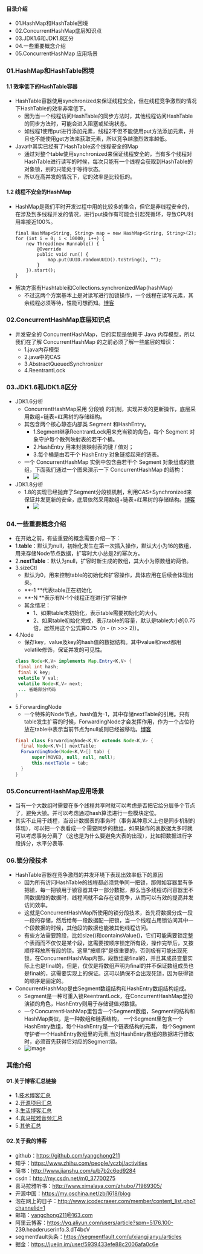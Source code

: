#### 目录介绍
- 01.HashMap和HashTable困境
- 02.ConcurrentHashMap底层知识点
- 03.JDK1.6和JDK1.8区分
- 04.一些重要概念介绍
- 05.ConcurrentHashMap 应用场景



### 01.HashMap和HashTable困境
#### 1.1 效率低下的HashTable容器
- HashTable容器使用synchronized来保证线程安全，但在线程竞争激烈的情况下HashTable的效率非常低下。
    - 因为当一个线程访问HashTable的同步方法时，其他线程访问HashTable的同步方法时，可能会进入阻塞或轮询状态。
    - 如线程1使用put进行添加元素，线程2不但不能使用put方法添加元素，并且也不能使用get方法来获取元素，所以竞争越激烈效率越低。
- Java中其实已经有了HashTable这个线程安全的Map
    - 通过对整个table使用synchronized来保证线程安全的，当有多个线程对HashTable进行读写的时候，每次只能有一个线程会获取到HashTable的对象锁，别的只能处于等待状态。
    - 所以在高并发的情况下，它的效率是比较低的。



#### 1.2 线程不安全的HashMap
- HashMap是我们平时开发过程中用的比较多的集合，但它是非线程安全的，在涉及到多线程并发的情况，进行put操作有可能会引起死循环，导致CPU利用率接近100%。
    ```
    final HashMap<String, String> map = new HashMap<String, String>(2);
    for (int i = 0; i < 10000; i++) {
        new Thread(new Runnable() {
            @Override
            public void run() {
                map.put(UUID.randomUUID().toString(), "");
            }
        }).start();
    }
    ```
- 解决方案有Hashtable和Collections.synchronizedMap(hashMap)
    - 不过这两个方案基本上是对读写进行加锁操作，一个线程在读写元素，其余线程必须等待，性能可想而知。[博客](https://github.com/yangchong211/YCBlogs)



### 02.ConcurrentHashMap底层知识点
- 并发安全的 ConcurrentHashMap，它的实现是依赖于 Java 内存模型，所以我们在了解 ConcurrentHashMap 的之前必须了解一些底层的知识：
    - 1.java内存模型
    - 2.java中的CAS
    - 3.AbstractQueuedSynchronizer
    - 4.ReentrantLock



### 03.JDK1.6和JDK1.8区分
- JDK1.6分析
    - ConcurrentHashMap采用 分段锁 的机制，实现并发的更新操作，底层采用数组+链表+红黑树的存储结构。
    - 其包含两个核心静态内部类 Segment 和HashEntry。
        - 1.Segment继承ReentrantLock用来充当锁的角色，每个 Segment 对象守护每个散列映射表的若干个桶。
        - 2.HashEntry 用来封装映射表的键 / 值对；
        - 3.每个桶是由若干个 HashEntry 对象链接起来的链表。
    - 一个 ConcurrentHashMap 实例中包含由若干个 Segment 对象组成的数组，下面我们通过一个图来演示一下 ConcurrentHashMap 的结构：
        - ![](http://upload-images.jianshu.io/upload_images/2184951-728c319f48ebe35a.png?imageMogr2/auto-orient/strip%7CimageView2/2/w/1240)
- JDK1.8分析
    - 1.8的实现已经抛弃了Segment分段锁机制，利用CAS+Synchronized来保证并发更新的安全，底层依然采用数组+链表+红黑树的存储结构。[博客](https://github.com/yangchong211/YCBlogs)
        - ![](http://upload-images.jianshu.io/upload_images/2184951-3d2365ca5996274f.png?imageMogr2/auto-orient/strip%7CimageView2/2/w/1240)



### 04.一些重要概念介绍
- 在开始之前，有些重要的概念需要介绍一下：
- 1.**table**：默认为null，初始化发生在第一次插入操作，默认大小为16的数组，用来存储Node节点数据，扩容时大小总是2的幂次方。
- 2.**nextTable**：默认为null，扩容时新生成的数组，其大小为原数组的两倍。
- 3.sizeCtl
    - 默认为0，用来控制table的初始化和扩容操作，具体应用在后续会体现出来。
    - **-1 **代表table正在初始化
    - **-N **表示有N-1个线程正在进行扩容操作
    - 其余情况：
        - 1、如果table未初始化，表示table需要初始化的大小。
        - 2、如果table初始化完成，表示table的容量，默认是table大小的0.75倍，居然用这个公式算0.75（n - (n >>> 2)）。
- 4.Node
    - 保存key，value及key的hash值的数据结构。其中value和next都用volatile修饰，保证并发的可见性。
    ``` java
    class Node<K,V> implements Map.Entry<K,V> {
     final int hash;
     final K key;
     volatile V val;
     volatile Node<K,V> next;
     ... 省略部分代码
    }
    ```
- 5.ForwardingNode
    - 一个特殊的Node节点，hash值为-1，其中存储nextTable的引用。只有table发生扩容的时候，ForwardingNode才会发挥作用，作为一个占位符放在table中表示当前节点为null或则已经被移动。[博客](https://github.com/yangchong211/YCBlogs)
   ```java
   final class ForwardingNode<K,V> extends Node<K,V> {
     final Node<K,V>[] nextTable;
     ForwardingNode(Node<K,V>[] tab) {
         super(MOVED, null, null, null);
         this.nextTable = tab;
     }
   }
   ```



### 05.ConcurrentHashMap应用场景
- 当有一个大数组时需要在多个线程共享时就可以考虑是否把它给分层多个节点了，避免大锁。并可以考虑通过hash算法进行一些模块定位。
- 其实不止用于线程，当设计数据表的事务时（事务某种意义上也是同步机制的体现），可以把一个表看成一个需要同步的数组，如果操作的表数据太多时就可以考虑事务分离了（这也是为什么要避免大表的出现），比如把数据进行字段拆分，水平分表等.



### 06.锁分段技术
- HashTable容器在竞争激烈的并发环境下表现出效率低下的原因
    - 因为所有访问HashTable的线程都必须竞争同一把锁，那假如容器里有多把锁，每一把锁用于锁容器其中一部分数据，那么当多线程访问容器里不同数据段的数据时，线程间就不会存在锁竞争，从而可以有效的提高并发访问效率。
    - 这就是ConcurrentHashMap所使用的锁分段技术，首先将数据分成一段一段的存储，然后给每一段数据配一把锁，当一个线程占用锁访问其中一个段数据的时候，其他段的数据也能被其他线程访问。
    - 有些方法需要跨段，比如size()和containsValue()，它们可能需要锁定整个表而而不仅仅是某个段，这需要按顺序锁定所有段，操作完毕后，又按顺序释放所有段的锁。这里“按顺序”是很重要的，否则极有可能出现死锁，在ConcurrentHashMap内部，段数组是final的，并且其成员变量实际上也是final的，但是，仅仅是将数组声明为final的并不保证数组成员也是final的，这需要实现上的保证。这可以确保不会出现死锁，因为获得锁的顺序是固定的。
- ConcurrentHashMap是由Segment数组结构和HashEntry数组结构组成。
    - Segment是一种可重入锁ReentrantLock，在ConcurrentHashMap里扮演锁的角色，HashEntry则用于存储键值对数据。
    - 一个ConcurrentHashMap里包含一个Segment数组，Segment的结构和HashMap类似，是一种数组和链表结构， 一个Segment里包含一个HashEntry数组，每个HashEntry是一个链表结构的元素， 每个Segment守护者一个HashEntry数组里的元素,当对HashEntry数组的数据进行修改时，必须首先获得它对应的Segment锁。
    - ![image](https://upload-images.jianshu.io/upload_images/4432347-4d3cc5c841a1dd99.png?imageMogr2/auto-orient/strip%7CimageView2/2/w/1240)






### 其他介绍
#### 01.关于博客汇总链接
- 1.[技术博客汇总](https://www.jianshu.com/p/614cb839182c)
- 2.[开源项目汇总](https://blog.csdn.net/m0_37700275/article/details/80863574)
- 3.[生活博客汇总](https://blog.csdn.net/m0_37700275/article/details/79832978)
- 4.[喜马拉雅音频汇总](https://www.jianshu.com/p/f665de16d1eb)
- 5.[其他汇总](https://www.jianshu.com/p/53017c3fc75d)



#### 02.关于我的博客
- github：https://github.com/yangchong211
- 知乎：https://www.zhihu.com/people/yczbj/activities
- 简书：http://www.jianshu.com/u/b7b2c6ed9284
- csdn：http://my.csdn.net/m0_37700275
- 喜马拉雅听书：http://www.ximalaya.com/zhubo/71989305/
- 开源中国：https://my.oschina.net/zbj1618/blog
- 泡在网上的日子：http://www.jcodecraeer.com/member/content_list.php?channelid=1
- 邮箱：yangchong211@163.com
- 阿里云博客：https://yq.aliyun.com/users/article?spm=5176.100- 239.headeruserinfo.3.dT4bcV
- segmentfault头条：https://segmentfault.com/u/xiangjianyu/articles
- 掘金：https://juejin.im/user/5939433efe88c2006afa0c6e









